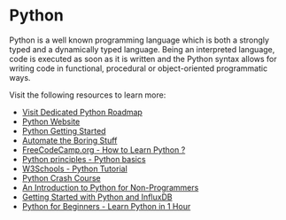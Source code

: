 # Python

Python is a well known programming language which is both a strongly typed and a dynamically typed language. Being an interpreted language, code is executed as soon as it is written and the Python syntax allows for writing code in functional, procedural or object-oriented programmatic ways.

Visit the following resources to learn more:

- [Visit Dedicated Python Roadmap](/python)
- [Python Website](https://www.python.org/)
- [Python Getting Started](https://www.python.org/about/gettingstarted/)
- [Automate the Boring Stuff](https://automatetheboringstuff.com/)
- [FreeCodeCamp.org - How to Learn Python ? ](https://www.freecodecamp.org/news/how-to-learn-python/)
- [Python principles - Python basics](https://pythonprinciples.com/)
- [W3Schools - Python Tutorial ](https://www.w3schools.com/python/)
- [Python Crash Course](https://ehmatthes.github.io/pcc/)
- [An Introduction to Python for Non-Programmers](https://thenewstack.io/an-introduction-to-python-for-non-programmers/)
- [Getting Started with Python and InfluxDB](https://thenewstack.io/getting-started-with-python-and-influxdb/)
- [Python for Beginners - Learn Python in 1 Hour](https://www.youtube.com/watch?v=kqtD5dpn9C8&ab_channel=ProgrammingwithMosh)
